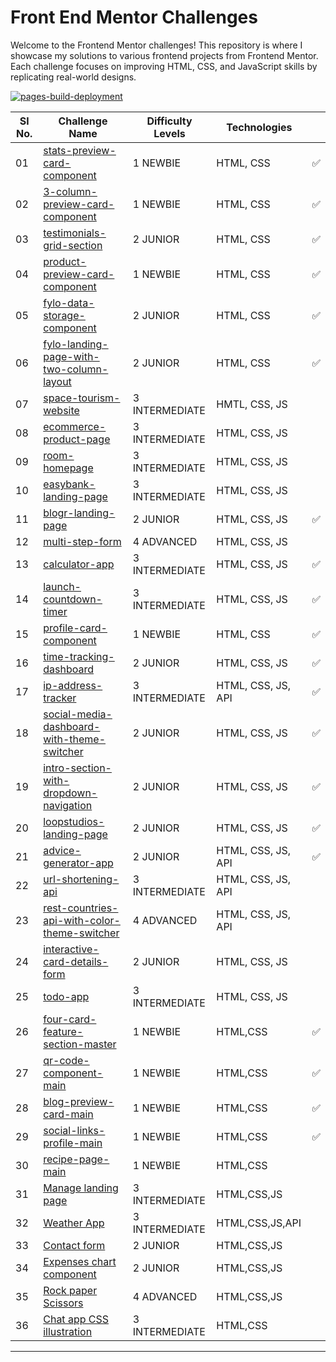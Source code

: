 # Front End Mentor Challenges

Welcome to the Frontend Mentor challenges! This repository is where I showcase my solutions to various frontend projects from Frontend Mentor. Each challenge focuses on improving HTML, CSS, and JavaScript skills by replicating real-world designs.

[![pages-build-deployment](https://github.com/AkshayV30/Front-End-Mentor-Challenges/actions/workflows/pages/pages-build-deployment/badge.svg)](https://github.com/AkshayV30/Front-End-Mentor-Challenges/actions/workflows/pages/pages-build-deployment)

| Sl No. | Challenge Name                                                                                                                                                     | Difficulty Levels | Technologies       |     |
| ------ | ------------------------------------------------------------------------------------------------------------------------------------------------------------------ | ----------------- | ------------------ | --- |
| 01     | [stats-preview-card-component](https://akshayv30.github.io/Front-End-Mentor-Challenges/stats-preview-card-component-main/index.html)                               | 1 NEWBIE          | HTML, CSS          | ✅  |
| 02     | [3-column-preview-card-component](https://akshayv30.github.io/Front-End-Mentor-Challenges/3-column-preview-card-component-main/index.html)                         | 1 NEWBIE          | HTML, CSS          | ✅  |
| 03     | [testimonials-grid-section](https://akshayv30.github.io/Front-End-Mentor-Challenges/testimonials-grid-section-main/index.html)                                     | 2 JUNIOR          | HTML, CSS          | ✅  |
| 04     | [product-preview-card-component](https://akshayv30.github.io/Front-End-Mentor-Challenges/product-preview-card-component-main/index.html)                           | 1 NEWBIE          | HTML, CSS          | ✅  |
| 05     | [fylo-data-storage-component](https://akshayv30.github.io/Front-End-Mentor-Challenges/fylo-data-storage-component-master/index.html)                               | 2 JUNIOR          | HTML, CSS          | ✅  |
| 06     | [fylo-landing-page-with-two-column-layout](https://akshayv30.github.io/Front-End-Mentor-Challenges/fylo-landing-page-with-two-column-layout-master/index.html)     | 2 JUNIOR          | HTML, CSS          | ✅  |
| 07     | [space-tourism-website](https://akshayv30.github.io/Front-End-Mentor-Challenges/space-tourism-website-main/index.html)                                             | 3 INTERMEDIATE    | HMTL, CSS, JS      |     |
| 08     | [ecommerce-product-page](https://akshayv30.github.io/Front-End-Mentor-Challenges/ecommerce-product-page-main/index.html)                                           | 3 INTERMEDIATE    | HTML, CSS, JS      |     |
| 09     | [room-homepage](https://akshayv30.github.io/Front-End-Mentor-Challenges/room-homepage-master/index.html)                                                           | 3 INTERMEDIATE    | HTML, CSS, JS      |     |
| 10     | [easybank-landing-page](https://akshayv30.github.io/Front-End-Mentor-Challenges/easybank-landing-page-master/index.html)                                           | 3 INTERMEDIATE    | HTML, CSS, JS      |     |
| 11     | [blogr-landing-page](https://akshayv30.github.io/Front-End-Mentor-Challenges/blogr-landing-page-main/index.html)                                                   | 2 JUNIOR          | HTML, CSS, JS      | ✅  |
| 12     | [multi-step-form](https://akshayv30.github.io/Front-End-Mentor-Challenges/multi-step-form-main/index.html)                                                         | 4 ADVANCED        | HTML, CSS, JS      |     |
| 13     | [calculator-app](https://akshayv30.github.io/Front-End-Mentor-Challenges/calculator-app-main/index.html)                                                           | 3 INTERMEDIATE    | HTML, CSS, JS      | ✅  |
| 14     | [launch-countdown-timer](https://akshayv30.github.io/Front-End-Mentor-Challenges/launch-countdown-timer-main/index.html)                                           | 3 INTERMEDIATE    | HTML, CSS, JS      | ✅  |
| 15     | [profile-card-component](https://akshayv30.github.io/Front-End-Mentor-Challenges/profile-card-component-main/index.html)                                           | 1 NEWBIE          | HTML, CSS          | ✅  |
| 16     | [time-tracking-dashboard](https://akshayv30.github.io/Front-End-Mentor-Challenges/time-tracking-dashboard-main/index.html)                                         | 2 JUNIOR          | HTML, CSS, JS      | ✅  |
| 17     | [ip-address-tracker](https://akshayv30.github.io/Front-End-Mentor-Challenges/ip-address-tracker-master/index.html)                                                 | 3 INTERMEDIATE    | HTML, CSS, JS, API | ✅  |
| 18     | [social-media-dashboard-with-theme-switcher](https://akshayv30.github.io/Front-End-Mentor-Challenges/social-media-dashboard-with-theme-switcher-master/index.html) | 2 JUNIOR          | HTML, CSS, JS      | ✅  |
| 19     | [intro-section-with-dropdown-navigation](https://akshayv30.github.io/Front-End-Mentor-Challenges/intro-section-with-dropdown-navigation-main/index.html)           | 2 JUNIOR          | HTML, CSS, JS      | ✅  |
| 20     | [loopstudios-landing-page](https://akshayv30.github.io/Front-End-Mentor-Challenges/loopstudios-landing-page-main/index.html)                                       | 2 JUNIOR          | HTML, CSS, JS      | ✅  |
| 21     | [advice-generator-app](https://akshayv30.github.io/Front-End-Mentor-Challenges/advice-generator-app-main/index.html)                                               | 2 JUNIOR          | HTML, CSS, JS, API | ✅  |
| 22     | [url-shortening-api]()                                                                                                                                             | 3 INTERMEDIATE    | HTML, CSS, JS, API |     |
| 23     | [rest-countries-api-with-color-theme-switcher]()                                                                                                                   | 4 ADVANCED        | HTML, CSS, JS, API |     |
| 24     | [interactive-card-details-form]()                                                                                                                                  | 2 JUNIOR          | HTML, CSS, JS      |     |
| 25     | [todo-app]()                                                                                                                                                       | 3 INTERMEDIATE    | HTML, CSS, JS      |
| 26     | [four-card-feature-section-master](https://akshayv30.github.io/Front-End-Mentor-Challenges/four-card-feature-section-master/index.html)                            | 1 NEWBIE          | HTML,CSS           | ✅  |
| 27     | [qr-code-component-main](https://akshayv30.github.io/Front-End-Mentor-Challenges/qr-code-component-main/index.html)                                                | 1 NEWBIE          | HTML,CSS           | ✅  |
| 28     | [blog-preview-card-main](https://akshayv30.github.io/Front-End-Mentor-Challenges/blog-preview-card-main/index.html)                                                | 1 NEWBIE          | HTML,CSS           | ✅  |
| 29     | [social-links-profile-main](https://akshayv30.github.io/Front-End-Mentor-Challenges/social-links-profile-main/index.html)                                          | 1 NEWBIE          | HTML,CSS           | ✅  |
| 30     | [recipe-page-main](https://akshayv30.github.io/Front-End-Mentor-Challenges/recipe-page-main/index.html)                                                            | 1 NEWBIE          | HTML,CSS           |     |
| 31     | [Manage landing page]()                                                                                                                                            | 3 INTERMEDIATE    | HTML,CSS,JS        |     |
| 32     | [Weather App]()                                                                                                                                                    | 3 INTERMEDIATE    | HTML,CSS,JS,API    |     |
| 33     | [Contact form]()                                                                                                                                                   | 2 JUNIOR          | HTML,CSS,JS        |     |
| 34     | [Expenses chart component]()                                                                                                                                       | 2 JUNIOR          | HTML,CSS,JS        |     |
| 35     | [Rock paper Scissors]()                                                                                                                                            | 4 ADVANCED        | HTML,CSS,JS        |     |
| 36     | [Chat app CSS illustration]()                                                                                                                                      | 3 INTERMEDIATE    | HTML,CSS           |     |

---
